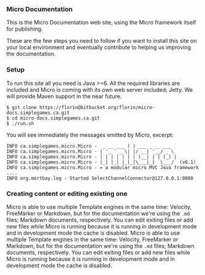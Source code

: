 ### Micro Documentation

This is the Micro Documentation web site, using the Micro framework itself for publishing.

These are the few steps you need to follow if you want to install this site on your local environment and eventually contribute to helping us improving the documentation.

### Setup

To run this site all you need is Java >=6. All the required libraries are included and Micro is coming with its own web server included; Jetty. We will provide Maven support in the near future.

    $ git clone https://florin@bitbucket.org/florin/micro-docs.simplegames.ca.git
    $ cd micro-docs.simplegames.ca.git
    $ ./run.sh

You will see immediately the messages emitted by Micro, excerpt:
    
    INFO ca.simplegames.micro.Micro -  _ __ ___ ( ) ___ _ __ ___ 
    INFO ca.simplegames.micro.Micro - | '_ ` _ \| |/ __| '__/ _ \ 
    INFO ca.simplegames.micro.Micro - | | | | | | | (__| | | (_) |
    INFO ca.simplegames.micro.Micro - |_| |_| |_|_|\___|_|  \___/  (v0.1)
    INFO ca.simplegames.micro.Micro - = a modular micro MVC Java framework
    .... 
    INFO org.mortbay.log - Started SelectChannelConnector@127.0.0.1:8080 
    
### Creating content or editing existing one

Micro is able to use multiple Template engines in the same time: Velocity, FreeMarker or Markdown, but for the documentation we're using the `.md` files; Markdown documents, respectively. You can edit exiting files or add new files while Micro is running because it is running in development mode and in development mode the cache is disabled.
Micro is able to use multiple Template engines in the same time: Velocity, FreeMarker or Markdown, but for the documentation we're using the `.md` files; Markdown documents, respectively. You can edit exiting files or add new files while Micro is running because it is running in development mode and in development mode the cache is disabled.
